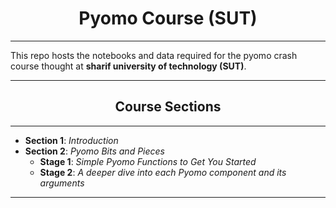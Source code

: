 # <div align=center>Pyomo Course (SUT)</div>
<hr />
<p>This repo hosts the notebooks and data required for the pyomo crash course thought at <b>sharif university of technology (SUT)</b>.</p>
<hr />

## <div align=center>Course Sections</div>

<hr />

<p>
    <ul>
        <li><b>Section 1</b>: <em>Introduction</em></li>
        <li><b>Section 2</b>: <em>Pyomo Bits and Pieces</em>
            <ul>
                <li><b>Stage 1</b>: <em>Simple Pyomo Functions to Get You Started</em></li>
                <li><b>Stage 2</b>: <em>A deeper dive into each Pyomo component and its arguments</em></li>
            </ul>
        </li>
    </ul>
</p>

<hr />